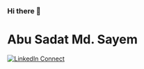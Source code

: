 ### Hi there 👋
# Abu Sadat Md. Sayem
[![LinkedIn Connect](https://img.shields.io/badge/%20-Connect-black?color=14171A&labelColor=212121&logo=linkedin&logoColor=ffcc80)](https://www.linkedin.com/in/sadatsayem/)
